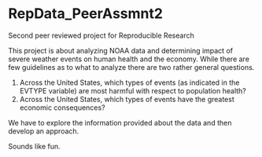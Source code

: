 # RepData_PeerAssmnt2
Second peer reviewed project for Reproducible Research

This project is about analyzing NOAA data and determining impact of severe weather events on human health 
and the economy.  While there are few guidelines as to what to analyze there are two rather general questions.

1. Across the United States, which types of events (as indicated in the EVTYPE variable)
are most harmful with respect to population health?
2. Across the United States, which types of events have the greatest economic
consequences?

We have to explore the information provided about the data and then develop an approach.

Sounds like fun.
